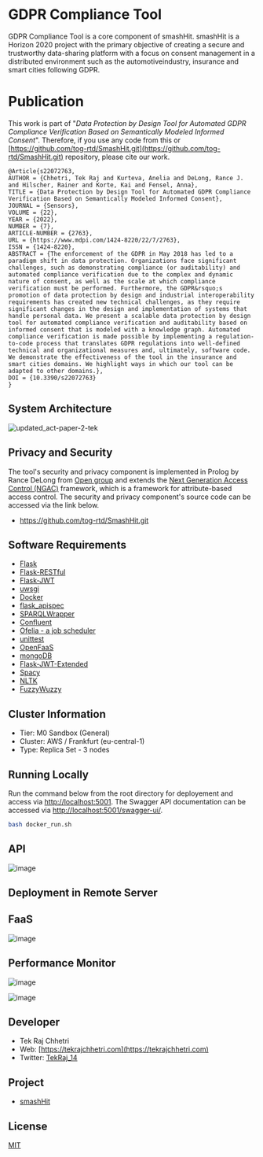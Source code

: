 # GDPR Compliance Tool
GDPR Compliance Tool is a core component of smashHit. smashHit is a Horizon 2020 project with the primary objective of creating a secure and trustworthy data-sharing platform with a focus on consent management in a distributed environment such as the automotiveindustry, insurance and smart cities following GDPR.

# Publication
This work is part of "*Data Protection by Design Tool for Automated GDPR Compliance Verification Based on Semantically Modeled Informed Consent*". Therefore, if you use any code from this or [https://github.com/tog-rtd/SmashHit.git](https://github.com/tog-rtd/SmashHit.git) repository, please cite our work.

```
@Article{s22072763,
AUTHOR = {Chhetri, Tek Raj and Kurteva, Anelia and DeLong, Rance J. and Hilscher, Rainer and Korte, Kai and Fensel, Anna},
TITLE = {Data Protection by Design Tool for Automated GDPR Compliance Verification Based on Semantically Modeled Informed Consent},
JOURNAL = {Sensors},
VOLUME = {22},
YEAR = {2022},
NUMBER = {7},
ARTICLE-NUMBER = {2763},
URL = {https://www.mdpi.com/1424-8220/22/7/2763},
ISSN = {1424-8220},
ABSTRACT = {The enforcement of the GDPR in May 2018 has led to a paradigm shift in data protection. Organizations face significant challenges, such as demonstrating compliance (or auditability) and automated compliance verification due to the complex and dynamic nature of consent, as well as the scale at which compliance verification must be performed. Furthermore, the GDPR&rsquo;s promotion of data protection by design and industrial interoperability requirements has created new technical challenges, as they require significant changes in the design and implementation of systems that handle personal data. We present a scalable data protection by design tool for automated compliance verification and auditability based on informed consent that is modeled with a knowledge graph. Automated compliance verification is made possible by implementing a regulation-to-code process that translates GDPR regulations into well-defined technical and organizational measures and, ultimately, software code. We demonstrate the effectiveness of the tool in the insurance and smart cities domains. We highlight ways in which our tool can be adapted to other domains.},
DOI = {10.3390/s22072763}
}
```




## System Architecture
![updated_act-paper-2-tek](https://user-images.githubusercontent.com/52251022/156544074-12c0934a-47a8-4133-8910-196e1afe088b.jpg)

## Privacy and Security 
The tool's security and privacy component is implemented in Prolog by Rance DeLong from [Open group](https://www.opengroup.org) and extends the [Next Generation Access Control (NGAC)](https://standards.incits.org/apps/group_public/project/details.php?project_id=2328) framework, which is a framework for attribute-based access control. The security and privacy component's source code can be accessed via the link below.
 
- https://github.com/tog-rtd/SmashHit.git

## Software Requirements
- [Flask](https://flask.palletsprojects.com/en/1.1.x/)
- [Flask-RESTful](https://flask-restful.readthedocs.io/en/latest/)
- [Flask-JWT](https://flask-jwt-extended.readthedocs.io/en/stable/) 
- [uwsgi](https://uwsgi-docs.readthedocs.io/en/latest/)
- [Docker](https://www.docker.com)
- [flask_apispec](https://flask-apispec.readthedocs.io/en/latest/index.html)
- [SPARQLWrapper](https://rdflib.dev/sparqlwrapper/)
- [Confluent](https://www.confluent.io)
- [Ofelia - a job scheduler](https://github.com/mcuadros/ofelia)
- [unittest](https://docs.python.org/3/library/unittest.html)
- [OpenFaaS](https://www.openfaas.com/)
- [mongoDB](https://www.mongodb.com/)
- [Flask-JWT-Extended](https://flask-jwt-extended.readthedocs.io/en)
- [Spacy](https://spacy.io)
- [NLTK](http://www.nltk.org)
- [FuzzyWuzzy](https://github.com/seatgeek/fuzzywuzzy)


## Cluster Information
- Tier: M0 Sandbox (General)
- Cluster: AWS / Frankfurt (eu-central-1)
- Type: Replica Set - 3 nodes

## Running Locally
Run the command below from the root directory for deployement and access via [http://localhost:5001](http://localhost:5001). The Swagger API documentation can be accessed via [http://localhost:5001/swagger-ui/](http://localhost:5001/swagger-ui/).
```bash
bash docker_run.sh

```
## API

![image](https://user-images.githubusercontent.com/52251022/144920140-4011ede4-919a-46e7-9581-73695953a57d.png)


## Deployment in Remote Server

## FaaS
![image](https://user-images.githubusercontent.com/52251022/120083394-b3f37080-c0c8-11eb-8362-99063e0fc720.png)


## Performance Monitor

![image](https://user-images.githubusercontent.com/52251022/120082126-7b9c6400-c0c1-11eb-874a-d5c4eb34e813.png)

![image](https://user-images.githubusercontent.com/52251022/120082109-68899400-c0c1-11eb-99cc-d4b23f80c89f.png)


## Developer
- Tek Raj Chhetri 
- Web: [https://tekrajchhetri.com](https://tekrajchhetri.com)
- Twitter: [TekRaj_14](https://twitter.com/TekRaj_14) 


## Project
-  [smashHit](https://www.smashhit.eu/) 

## License
[MIT](https://github.com/tekrajchhetri/GDPR_compliance_tool/blob/master/LICENSE)
